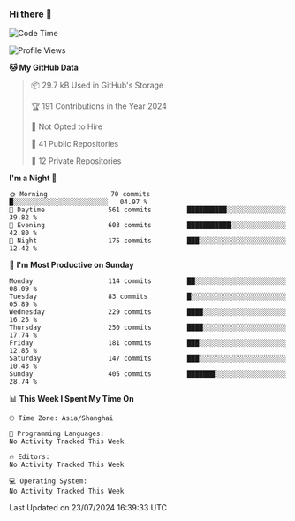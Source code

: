 ### Hi there 👋

<!--
**robinWongM/robinWongM** is a ✨ _special_ ✨ repository because its `README.md` (this file) appears on your GitHub profile.

Here are some ideas to get you started:

- 🔭 I’m currently working on ...
- 🌱 I’m currently learning ...
- 👯 I’m looking to collaborate on ...
- 🤔 I’m looking for help with ...
- 💬 Ask me about ...
- 📫 How to reach me: ...
- 😄 Pronouns: ...
- ⚡ Fun fact: ...
-->

<!--START_SECTION:waka-->
![Code Time](http://img.shields.io/badge/Code%20Time-255%20hrs%2043%20mins-blue)

![Profile Views](http://img.shields.io/badge/Profile%20Views-0-blue)

**🐱 My GitHub Data** 

> 📦 29.7 kB Used in GitHub's Storage 
 > 
> 🏆 191 Contributions in the Year 2024
 > 
> 🚫 Not Opted to Hire
 > 
> 📜 41 Public Repositories 
 > 
> 🔑 12 Private Repositories 
 > 
**I'm a Night 🦉** 

```text
🌞 Morning                70 commits          █░░░░░░░░░░░░░░░░░░░░░░░░   04.97 % 
🌆 Daytime                561 commits         ██████████░░░░░░░░░░░░░░░   39.82 % 
🌃 Evening                603 commits         ███████████░░░░░░░░░░░░░░   42.80 % 
🌙 Night                  175 commits         ███░░░░░░░░░░░░░░░░░░░░░░   12.42 % 
```
📅 **I'm Most Productive on Sunday** 

```text
Monday                   114 commits         ██░░░░░░░░░░░░░░░░░░░░░░░   08.09 % 
Tuesday                  83 commits          █░░░░░░░░░░░░░░░░░░░░░░░░   05.89 % 
Wednesday                229 commits         ████░░░░░░░░░░░░░░░░░░░░░   16.25 % 
Thursday                 250 commits         ████░░░░░░░░░░░░░░░░░░░░░   17.74 % 
Friday                   181 commits         ███░░░░░░░░░░░░░░░░░░░░░░   12.85 % 
Saturday                 147 commits         ███░░░░░░░░░░░░░░░░░░░░░░   10.43 % 
Sunday                   405 commits         ███████░░░░░░░░░░░░░░░░░░   28.74 % 
```


📊 **This Week I Spent My Time On** 

```text
🕑︎ Time Zone: Asia/Shanghai

💬 Programming Languages: 
No Activity Tracked This Week

🔥 Editors: 
No Activity Tracked This Week

💻 Operating System: 
No Activity Tracked This Week
```


 Last Updated on 23/07/2024 16:39:33 UTC
<!--END_SECTION:waka-->
